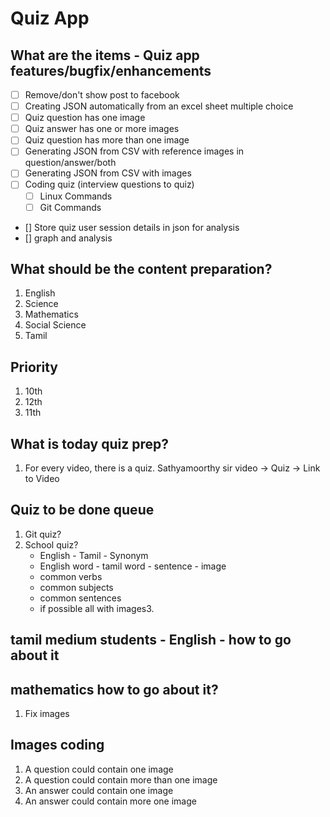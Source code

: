 # Quiz App

## What are the items - Quiz app features/bugfix/enhancements

- [ ] Remove/don't show post to facebook
- [ ] Creating JSON automatically from an excel sheet multiple choice
- [ ] Quiz question has one image
- [ ] Quiz answer has one or more images
- [ ] Quiz question has more than one image
- [ ] Generating JSON from CSV with reference images in question/answer/both
- [ ] Generating JSON from CSV with images
- [ ] Coding quiz (interview questions to quiz)
    - [ ] Linux Commands
    - [ ] Git Commands
- [] Store quiz user session  details  in json for analysis
- [] graph and analysis

## What should be the content preparation?

1. English
2. Science
3. Mathematics
4. Social Science
5. Tamil

## Priority

1. 10th
2. 12th
3. 11th

## What is today quiz prep?

1. For every video, there is a quiz. Sathyamoorthy sir video -> Quiz -> Link to Video

## Quiz to be done queue

1. Git quiz?
2. School quiz?
    - English - Tamil - Synonym
    - English word - tamil word - sentence - image
    - common verbs
    - common subjects
    - common sentences
    - if possible all with images3. 

## tamil medium students - English - how to go about it

## mathematics how to go about it?

1. Fix images


## Images coding

1. A question could contain one image
2. A question could contain more than one image
3. An answer could contain one image
4. An answer could contain more one image
